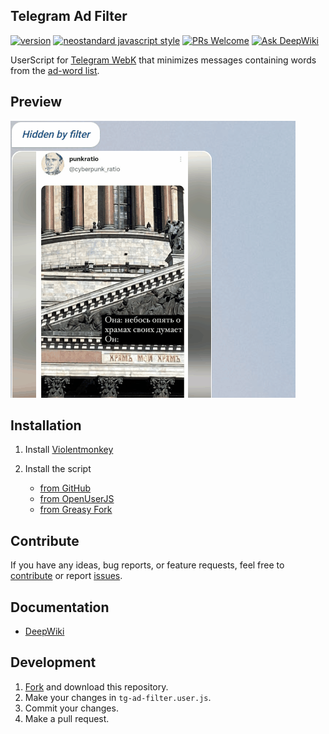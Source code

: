 ## Telegram Ad Filter

[![version](https://img.shields.io/github/tag/VChet/telegram-ad-filter.svg?label=version)](https://github.com/VChet/telegram-ad-filter/tags)
[![neostandard javascript style](https://img.shields.io/badge/code_style-neostandard-7fffff?style=flat)](https://github.com/neostandard/neostandard)
[![PRs Welcome](https://img.shields.io/badge/PRs-welcome-brightgreen.svg)](http://makeapullrequest.com)
[![Ask DeepWiki](https://deepwiki.com/badge.svg)](https://deepwiki.com/VChet/telegram-ad-filter)

UserScript for [Telegram WebK](https://web.telegram.org/k/) that minimizes messages containing words from the [ad-word list](https://github.com/VChet/telegram-ad-filter/blob/master/blacklist.json).

## Preview

![Preview](./meta/preview.gif)

## Installation

1. Install [Violentmonkey](https://violentmonkey.github.io/get-it/)
1. Install the script

   - [from GitHub](https://github.com/VChet/telegram-ad-filter/raw/master/tg-ad-filter.user.js)
   - [from OpenUserJS](https://openuserjs.org/scripts/VChet/Telegram_Ad_Filter)
   - [from Greasy Fork](https://greasyfork.org/en/scripts/379355)

## Contribute

If you have any ideas, bug reports, or feature requests, feel free to [contribute](https://github.com/VChet/telegram-ad-filter/pulls) or report [issues](https://github.com/VChet/telegram-ad-filter/issues).

## Documentation

- [DeepWiki](https://deepwiki.com/VChet/telegram-ad-filter/7-contributing)

## Development

1. [Fork](https://github.com/VChet/telegram-ad-filter/fork) and download this repository.
1. Make your changes in `tg-ad-filter.user.js`.
1. Commit your changes.
1. Make a pull request.
